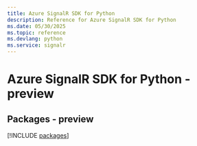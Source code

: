 ```yaml
---
title: Azure SignalR SDK for Python
description: Reference for Azure SignalR SDK for Python
ms.date: 05/30/2025
ms.topic: reference
ms.devlang: python
ms.service: signalr
---
```

# Azure SignalR SDK for Python - preview
## Packages - preview
[!INCLUDE [packages](signalr-index.md)]